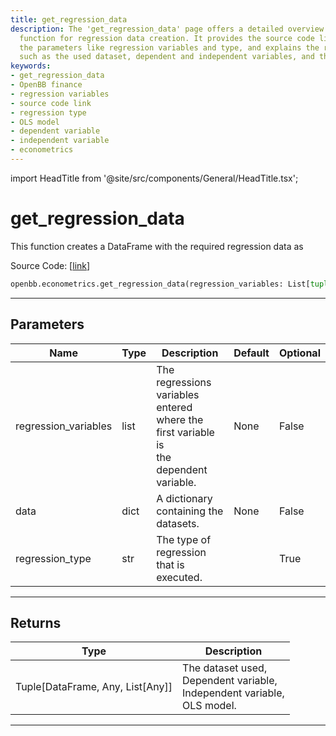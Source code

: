 ```yaml
---
title: get_regression_data
description: The 'get_regression_data' page offers a detailed overview of OpenBB finance's
  function for regression data creation. It provides the source code link, describes
  the parameters like regression variables and type, and explains the returned results,
  such as the used dataset, dependent and independent variables, and the OLS model.
keywords:
- get_regression_data
- OpenBB finance
- regression variables
- source code link
- regression type
- OLS model
- dependent variable
- independent variable
- econometrics
---
```


import HeadTitle from '@site/src/components/General/HeadTitle.tsx';

<HeadTitle title="get_regression_data - Econometrics - Reference | OpenBB SDK Docs" />

# get_regression_data

This function creates a DataFrame with the required regression data as

Source Code: [[link](https://github.com/OpenBB-finance/OpenBBTerminal/tree/main/openbb_terminal/econometrics/regression_model.py#L112)]

```python
openbb.econometrics.get_regression_data(regression_variables: List[tuple], data: Dict[str, pd.DataFrame], regression_type: str = "")
```

---

## Parameters

| Name | Type | Description | Default | Optional |
| ---- | ---- | ----------- | ------- | -------- |
| regression_variables | list | The regressions variables entered where the first variable is<br/>the dependent variable. | None | False |
| data | dict | A dictionary containing the datasets. | None | False |
| regression_type | str | The type of regression that is executed. |  | True |


---

## Returns

| Type | Description |
| ---- | ----------- |
| Tuple[DataFrame, Any, List[Any]] | The dataset used,<br/>Dependent variable,<br/>Independent variable,<br/>OLS model. |
---
